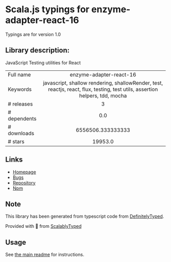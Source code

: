 
# Scala.js typings for enzyme-adapter-react-16

Typings are for version 1.0

## Library description:
JavaScript Testing utilities for React

|                    |                 |
| ------------------ | :-------------: |
| Full name          | enzyme-adapter-react-16 |
| Keywords           | javascript, shallow rendering, shallowRender, test, reactjs, react, flux, testing, test utils, assertion helpers, tdd, mocha |
| # releases         | 3 |
| # dependents       | 0.0 |
| # downloads        | 6556506.333333333 |
| # stars            | 19953.0 |

## Links
- [Homepage](https://enzymejs.github.io/enzyme/)
- [Bugs](https://github.com/enzymejs/enzyme/issues)
- [Repository](https://github.com/enzymejs/enzyme)
- [Npm](https://www.npmjs.com/package/enzyme-adapter-react-16)
    


## Note
This library has been generated from typescript code from [DefinitelyTyped](https://definitelytyped.org).

Provided with :purple_heart: from [ScalablyTyped](https://github.com/oyvindberg/ScalablyTyped)

## Usage
See [the main readme](../../readme.md) for instructions.


